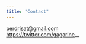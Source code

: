 ```yaml
---
title: "Contact"
---
```


<a href='mailto:perdrisat@gmail.com'>perdrisat@gmail.com</a>
<br/>
https://twitter.com/gagarine__
